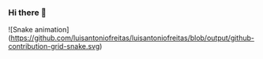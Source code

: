 ### Hi there 👋

![Snake animation]
(https://github.com/luisantoniofreitas/luisantoniofreitas/blob/output/github-contribution-grid-snake.svg)

<!--
**LuisAntonioFreitas/LuisAntonioFreitas** is a ✨ _special_ ✨ repository because its `README.md` (this file) appears on your GitHub profile.

Here are some ideas to get you started:

- 🔭 I’m currently working on ...
- 🌱 I’m currently learning ...
- 👯 I’m looking to collaborate on ...
- 🤔 I’m looking for help with ...
- 💬 Ask me about ...
- 📫 How to reach me: ...
- 😄 Pronouns: ...
- ⚡ Fun fact: ...
-->
